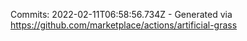 Commits: 2022-02-11T06:58:56.734Z - Generated via https://github.com/marketplace/actions/artificial-grass
<br>
